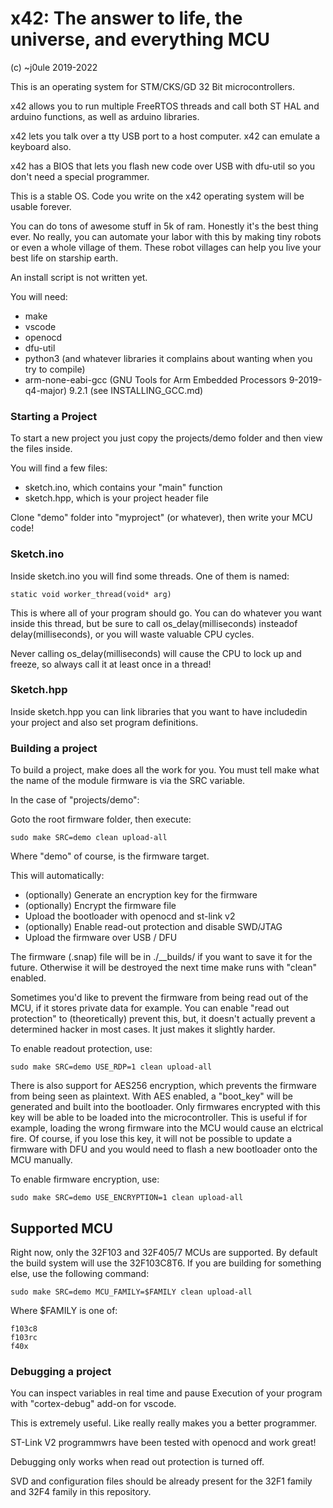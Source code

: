 # x42: The answer to life, the universe, and everything MCU

(c) ~j0ule 2019-2022

This is an operating system for 
STM/CKS/GD 32 Bit microcontrollers.

x42 allows you to run multiple 
FreeRTOS threads and call both ST 
HAL and arduino functions, as well 
as arduino libraries.

x42 lets you talk over a tty USB 
port to a host computer. x42 can 
emulate a keyboard also.

x42 has a BIOS that lets you flash 
new code over USB with dfu-util 
so you don't need a special 
programmer.

This is a stable OS. Code you write 
on the x42 operating system will 
be usable forever.

You can do tons of awesome stuff 
in 5k of ram. Honestly it's the 
best thing ever. No really, you 
can automate your labor with this 
by making tiny robots or even a 
whole village of them. These robot 
villages can help you live your 
best life on starship earth.

An install script is not written yet. 

You will need:

- make
- vscode
- openocd
- dfu-util
- python3 (and whatever libraries it complains about wanting when you try to compile)
- arm-none-eabi-gcc (GNU Tools for Arm Embedded Processors 9-2019-q4-major) 9.2.1 (see INSTALLING_GCC.md)


### Starting a Project

To start a new project you just copy 
the projects/demo folder and then view
the files inside. 

You will find a few files:

- sketch.ino, which contains your "main" function
- sketch.hpp, which is your project header file

Clone "demo" folder into "myproject" (or whatever), 
then write your MCU code!


### Sketch.ino

Inside sketch.ino you will find some 
threads. One of them is named:
    
    static void worker_thread(void* arg)
    
This is where all of your program 
should go. You can do whatever
you want inside this thread, but be 
sure to call os_delay(milliseconds) 
insteadof delay(milliseconds), or 
you will waste valuable CPU cycles. 

Never calling os_delay(milliseconds) 
will cause the CPU to lock up and 
freeze, so always call it at least 
once in a thread!


### Sketch.hpp

Inside sketch.hpp you can link 
libraries that you want to have 
includedin your project and also 
set program definitions. 


### Building a project

To build a project, make does all 
the work for you. You must tell make
what the name of the module firmware 
is via the SRC variable. 

In the case of "projects/demo":

Goto the root firmware folder, 
then execute:

    sudo make SRC=demo clean upload-all

Where "demo" of course, is the 
firmware target.

This will automatically: 

- (optionally) Generate an encryption key for the firmware
- (optionally) Encrypt the firmware file
- Upload the bootloader with openocd and st-link v2
- (optionally) Enable read-out protection and disable SWD/JTAG
- Upload the firmware over USB / DFU 

The firmware (.snap) file will be 
in ./__builds/<project> if you want 
to save it for the future. Otherwise 
it will be destroyed the next time 
make runs with "clean" enabled.

Sometimes you'd like to prevent the 
firmware from being read out of the 
MCU, if it stores private data for
example. You can enable "read out 
protection" to (theoretically) 
prevent this, but, it doesn't 
actually prevent a determined
hacker in most cases. It just makes 
it slightly harder. 

To enable readout protection, use:

    sudo make SRC=demo USE_RDP=1 clean upload-all

There is also support for AES256 
encryption, which prevents the 
firmware from being seen as 
plaintext. With AES enabled, 
a "boot_key" will be generated and 
built into the bootloader. 
Only firmwares encrypted with this 
key will be able to be loaded into 
the microcontroller. This is useful 
if for example, loading the wrong 
firmware into the MCU would cause 
an elctrical fire. Of course, if 
you lose this key, it will not be 
possible to update a firmware with 
DFU and you would need to flash a 
new bootloader onto the MCU manually.

To enable firmware encryption, use:

    sudo make SRC=demo USE_ENCRYPTION=1 clean upload-all


## Supported MCU

Right now, only the 32F103 and 
32F405/7 MCUs are supported. By 
default the build system will use 
the 32F103C8T6. If you are building 
for something else, use the 
following command:

    sudo make SRC=demo MCU_FAMILY=$FAMILY clean upload-all

Where $FAMILY is one of:

    f103c8
    f103rc
    f40x


### Debugging a project

You can inspect variables in real 
time and pause Execution of your 
program with "cortex-debug" add-on 
for vscode. 

This is extremely useful. Like really
really makes you a better programmer. 

ST-Link V2 programmwrs have been tested with 
openocd and work great!

Debugging only works when read out 
protection is turned off. 

SVD and configuration files should 
be already present for the 32F1 
family and 32F4 family in this 
repository.
